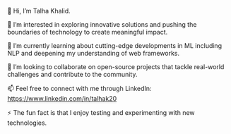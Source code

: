 👋 Hi, I’m Talha Khalid.

👀 I’m interested in exploring innovative solutions and pushing the boundaries of technology to create meaningful impact.

🌱 I’m currently learning about cutting-edge developments in ML including NLP and deepening my understanding of web frameworks.

💞️ I’m looking to collaborate on open-source projects that tackle real-world challenges and contribute to the community.

📫 Feel free to connect with me through LinkedIn: https://www.linkedin.com/in/talhak20

⚡ The fun fact is that I enjoy testing and experimenting with new technologies.
